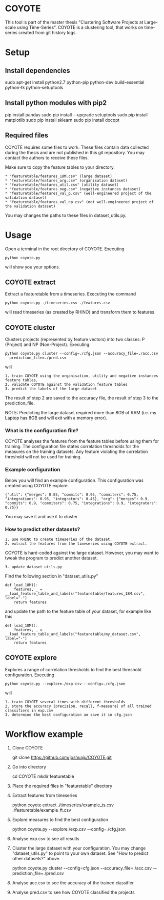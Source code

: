 # COYOTE
This tool is part of the master thesis "Clustering Software Projects at Large-scale using Time-Series". COYOTE is a clustering tool, that works on time-series created from git history logs. 

# Setup

## Install dependencies
sudo apt-get install python2.7 python-pip python-dev build-essential python-tk python-setuptools

## Install python modules with pip2
pip install pandas 
sudo pip install --upgrade setuptools
sudo pip install matplotlib
sudo pip install sklearn
sudo pip install docopt

## Required files

COYOTE requires some files to work. These files contain data collected during the thesis and are not published in this git repository. You may contact the authors to receive these files.

Make sure to copy the feature tables to your directory.

    * "featuretable/features_18M.csv" (large dataset)
    * "featuretable/features_org.csv" (organisation dataset)
    * "featuretable/features_util.csv" (utility dataset)
    * "featuretable/features_neg.csv" (negative instances dataset)
    * "featuretable/features_val_p.csv" (well-engineered project of the validation dataset)
    * "featuretable/features_val_np.csv" (not well-engineered project of the validation dataset)

You may changes the paths to these files in dataset_utils.py.
    
# Usage
Open a terminal in the root directory of COYOTE. Executing

    python coyote.py

will show you your options.

## COYOTE extract

Extract a featuretable from a timeseries. Executing the command

    python coyote.py ./timeseries.csv ./features.csv

will read timeseries (as created by RHINO) and transform them to features.

## COYOTE cluster

Clusters projects (represented by feature vectors) into two classes: P (Project) and NP (Non-Project). Executing

    python coyote.py cluster --config=./cfg.json --accuracy_file=./acc.csv --prediction_file=./pred.csv

will 

    1. train COYOTE using the organisation, utility and negative instances feature tables, 
    2. validate COYOTE against the validation feature tables
    3. predict the labels of the large dataset 

The result of step 2 are saved to the accuracy file, the result of step 3 to the prediction_file.

NOTE: Predicting the large dataset required more than 8GB of RAM (i.e. my Laptop has 8GB and will exit with a memory error).

### What is the configuration file?
COYOTE analyses the features from the feature tables before using them for training. The configuration file states correlation thresholds for the measures on the training datasets. Any feature violating the correlation threshold will not be used for training.

### Example configuration
Below you will find an example configuration. This configuration was created using COYOTE explore.
    
    {"util": {"merges": 0.85, "commits": 0.95, "commiters": 0.75, "integrations": 0.95, "integrators": 0.45}, "org": {"merges": 0.9, "commits": 0.9, "commiters": 0.75, "integrations": 0.9, "integrators": 0.75}}

You may save it and use it to cluster

### How to predict other datasets?

    1. use RHINO to create timeseries of the dataset.
    2. extract the features from the timeseries using COYOTE extract.

COYOTE is hard-coded against the large dataset. However, you may want to tweak the program to predict another dataset. 

    3. update dataset_utils.py

Find the following section in "dataset_utils.py" 

    def load_18M():
        features, _ = __load_feature_table_and_labels("featuretable/features_18M.csv", label="-")
        return features

and update the path to the feature table of your dataset, for example like this

    def load_18M():
        features, _ = __load_feature_table_and_labels("featuretable/my_dataset.csv", label="-")
        return features


## COYOTE explore

Explores a range of correlation thresholds to find the best threshold configuration. Executing

    python coyote.py --explore./exp.csv --config=./cfg.json

will

    1. train COYOTE several times with different thresholds
    2. store the accuracy (precision, recall, f-measure) of all trained classifiers in exp.csv
    3. determine the best configuration an save it in cfg.json


# Workflow example

1. Clone COYOTE
    
    git clone https://github.com/joshuaju/COYOTE.git

2. Go into directory 

    cd COYOTE
    mkdir featuretable

3. Place the required files in "featuretable" directory

4. Extract features from timeseries

    python coyote extract ./timeseries/example_ts.csv ./featuretable/example_ft.csv

5. Explore measures to find the best configuration

    python coyote.py --explore./exp.csv --config=./cfg.json

6. Analyse exp.csv to see all results

7. Cluster the large dataset with your configuration. You may change "dataset_utils.py" to point to your own dataset. See "How to predict other datasets?" above.

    python coyote.py cluster --config=cfg.json --accuracy_file=./acc.csv --prediction_file=./pred.csv

8. Analyse acc.csv to see the accuracy of the trained classifier

9. Analyse pred.csv to see how COYOTE classified the projects



